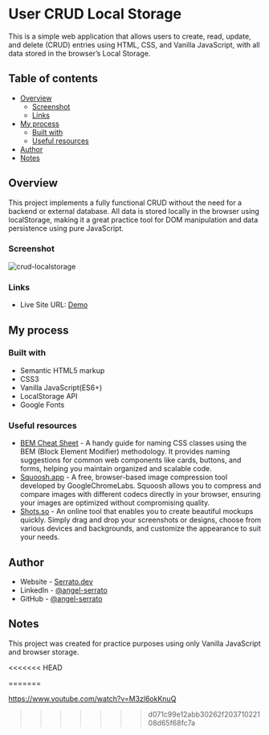# User CRUD Local Storage

This is a simple web application that allows users to create, read, update, and delete (CRUD) entries using HTML, CSS, and Vanilla JavaScript, with all data stored in the browser’s Local Storage.

## Table of contents

- [Overview](#overview)
  - [Screenshot](#screenshot)
  - [Links](#links)
- [My process](#my-process)
  - [Built with](#built-with)
  - [Useful resources](#useful-resources)
- [Author](#author)
- [Notes](#notes)

## Overview

This project implements a fully functional CRUD without the need for a backend or external database. All data is stored locally in the browser using localStorage, making it a great practice tool for DOM manipulation and data persistence using pure JavaScript.

### Screenshot

![crud-localstorage](https://github.com/user-attachments/assets/21ccc929-92e8-4cdf-9854-59175b4b0776)

### Links

- Live Site URL: [Demo](https://serrato.dev/frontend-crud-localstorage/)

## My process

### Built with

- Semantic HTML5 markup
- CSS3
- Vanilla JavaScript(ES6+)
- LocalStorage API
- Google Fonts

### Useful resources

- [BEM Cheat Sheet](https://bem-cheat-sheet.9elements.com/) - A handy guide for naming CSS classes using the BEM (Block Element Modifier) methodology. It provides naming suggestions for common web components like cards, buttons, and forms, helping you maintain organized and scalable code.
- [Squoosh.app](https://squoosh.app/) - A free, browser-based image compression tool developed by GoogleChromeLabs. Squoosh allows you to compress and compare images with different codecs directly in your browser, ensuring your images are optimized without compromising quality.
- [Shots.so](https://shots.so/) - An online tool that enables you to create beautiful mockups quickly. Simply drag and drop your screenshots or designs, choose from various devices and backgrounds, and customize the appearance to suit your needs.

## Author

- Website - [Serrato.dev](https://www.serrato.dev)
- LinkedIn - [@angel-serrato](https://www.linkedin.com/in/angel-serrato/)
- GitHub - [@angel-serrato](https://github.com/angel-serrato)

## Notes

This project was created for practice purposes using only Vanilla JavaScript and browser storage.

<<<<<<< HEAD
<!-- https://www.youtube.com/watch?v=M3zl6okKnuQ -->
=======

https://www.youtube.com/watch?v=M3zl6okKnuQ
>>>>>>> d071c99e12abb30262f20371022108d65f68fc7a
